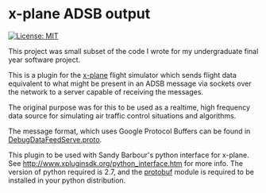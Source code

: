 # x-plane ADSB output
[![License: MIT](https://img.shields.io/badge/License-MIT-yellow.svg)](./LICENSE.txt)

This project was small subset of the code I wrote for my undergraduate final
year software project.

This is a plugin for the [x-plane](http://www.x-plane.com/) flight simulator
which sends flight data equivalent to what might be present in an ADSB message
via sockets over the network to a server capable of receiving the messages.

The original purpose was for this to be used as a realtime, high frequency data
source for simulating air traffic control situations and algorithms. 

The message format, which uses Google Protocol Buffers can be found in
[DebugDataFeedServe.proto](adsb_output/DebugDataFeedServe.proto).

This plugin to be used with Sandy Barbour's python interface for x-plane. See
http://www.xpluginsdk.org/python_interface.htm for more info. The version of
python required is 2.7, and the
[protobuf](https://pypi.python.org/pypi/protobuf/3.5.1) 
module is required to be installed in your python distribution.